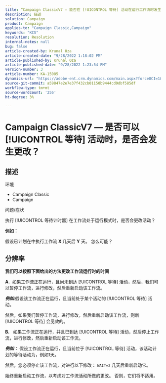 ```yaml
---
title: “Campaign ClassicV7 — 能否在 [!UICONTROL 等待] 活动在运行工作流时发生更改？”
description: 描述
solution: Campaign
product: Campaign
applies-to: "Campaign Classic,Campaign"
keywords: "KCS"
resolution: Resolution
internal-notes: null
bug: false
article-created-by: Krunal Oza
article-created-date: "9/28/2022 1:18:02 PM"
article-published-by: Krunal Oza
article-published-date: "9/28/2022 1:23:54 PM"
version-number: 3
article-number: KA-15085
dynamics-url: "https://adobe-ent.crm.dynamics.com/main.aspx?forceUCI=1&pagetype=entityrecord&etn=knowledgearticle&id=254085f6-2f3f-ed11-9db1-000d3a5c1bcc"
source-git-commit: a59847e2e7e37f432cb01150b9444cd9dbf585df
workflow-type: tm+mt
source-wordcount: '256'
ht-degree: 3%

---
```


# Campaign ClassicV7 — 是否可以 [!UICONTROL 等待] 活动时，是否会发生更改？

## 描述

环境

- Campaign Classic
- Campaign

问题/症状

执行 [!UICONTROL 等待计时器] 在工作流处于运行模式时，是否会更改活动？

<b>例如：</b>

假设已计划在中执行工作流 <b>X </b>几天后 <b>Y</b> 天。 怎么可能？

## 分辨率

<b>我们可以按照下面给出的方法更改工作流运行时的时间

A.</b>  如果工作流正在运行，且尚未到达 [!UICONTROL 等待] 活动，然后，我们可以暂停工作流，进行修改，然后重新启动该工作流。

<b>*例如</b>*:假设该工作流正在运行，且当前处于某个活动的 [!UICONTROL 等待] 活动。

然后，如果我们暂停工作流，进行修改，然后重新启动该工作流，则新 [!UICONTROL 等待] 会见效的。

<b>B.</b>   如果工作流正在运行，并且已到达 [!UICONTROL 等待] 活动，然后停止工作流，进行修改，然后重新启动该工作流。

<b>*例如：</b>* 假设工作流正在运行，且当前位于 [!UICONTROL 等待] 活动，该活动计划的等待活动为，例如1天。

然后，您必须停止该工作流，对进行以下修改： `WAIT=2` 几天后重新启动它。

始终重新启动工作流，以考虑对工作流活动所做的更改。 否则，它们将不适用。
